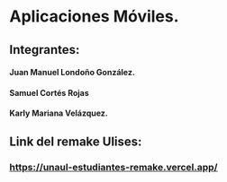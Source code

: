 # Aplicaciones Móviles.

## Integrantes: 
#### Juan Manuel Londoño González.
#### Samuel Cortés Rojas 
#### Karly Mariana Velázquez. 

## Link del remake Ulises: 
### https://unaul-estudiantes-remake.vercel.app/

